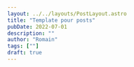 ```yaml
---
layout: ../../layouts/PostLayout.astro
title: "Template pour posts"
pubDate: 2022-07-01
description: ""
author: "Romain"
tags: [""]
draft: true
---
```

